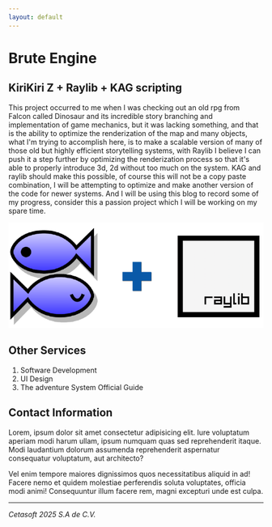 ```yaml
---
layout: default
---
```


# Brute Engine

## KiriKiri Z + Raylib + KAG scripting

This project occurred to me when I was checking out an old rpg from Falcon called Dinosaur and its incredible story branching and implementation of game mechanics, but it was lacking something, and that is the ability to optimize the renderization of the map and many objects, what I'm trying to accomplish here, is to make a scalable version of many of those old but highly efficient storytelling systems, with Raylib I believe I can push it a step further by optimizing the renderization process so that it's able to properly introduce 3d, 2d without too much on the system. KAG and raylib should make this possible, of course this will not be a copy paste combination, I will be attempting to optimize and make another version of the code for newer systems. And I will be using this blog to record some of my progress, consider this a passion project which I will be working on my spare time.

![Untitled](assets/images/Untitled(1).png)

## Other Services

1. Software Development
2. UI Design
3. The adventure System Official Guide

## Contact Information

Lorem, ipsum dolor sit amet consectetur adipisicing elit. Iure voluptatum aperiam modi harum ullam, ipsum numquam quas sed reprehenderit itaque. Modi laudantium dolorum assumenda reprehenderit aspernatur consequatur voluptatum, aut architecto?

Vel enim tempore maiores dignissimos quos necessitatibus aliquid in ad! Facere nemo et quidem molestiae perferendis soluta voluptates, officia modi animi! Consequuntur illum facere rem, magni excepturi unde est culpa.

---

*Cetasoft 2025 S.A de C.V.*
